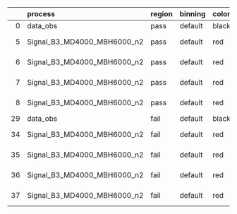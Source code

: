 |    | process                     | region   | binning   | color   | process_type   |   scale | variation   | source_filename                                                      | source_histname    | alias                       | title     |   combine_idx |     lnN |   shapes | syst_type   | direction   | variation_alias   |
|---:|:----------------------------|:---------|:----------|:--------|:---------------|--------:|:------------|:---------------------------------------------------------------------|:-------------------|:----------------------------|:----------|--------------:|--------:|---------:|:------------|:------------|:------------------|
|  0 | data_obs                    | pass     | default   | black   | DATA           |       1 | nominal     | ./histograms_for_2DAlphabet_v18//BH_Data.root                        | hpass              | Data                        | Data      |           nan | nan     |      nan | nan         | nan         | nan               |
|  5 | Signal_B3_MD4000_MBH6000_n2 | pass     | default   | red     | SIGNAL         |       1 | lumi        | ./histograms_for_2DAlphabet_v18//BH_Signal_B3_MD4000_MBH6000_n2.root | hpass              | Signal_B3_MD4000_MBH6000_n2 | BH signal |           nan |   1.016 |      nan | lnN         | nan         | nan               |
|  6 | Signal_B3_MD4000_MBH6000_n2 | pass     | default   | red     | SIGNAL         |       1 | SVM         | ./histograms_for_2DAlphabet_v18//BH_Signal_B3_MD4000_MBH6000_n2.root | hpass_SVMsyst_up   | Signal_B3_MD4000_MBH6000_n2 | BH signal |           nan | nan     |        1 | shapes      | Up          | SVMsyst           |
|  7 | Signal_B3_MD4000_MBH6000_n2 | pass     | default   | red     | SIGNAL         |       1 | SVM         | ./histograms_for_2DAlphabet_v18//BH_Signal_B3_MD4000_MBH6000_n2.root | hpass_SVMsyst_down | Signal_B3_MD4000_MBH6000_n2 | BH signal |           nan | nan     |        1 | shapes      | Down        | SVMsyst           |
|  8 | Signal_B3_MD4000_MBH6000_n2 | pass     | default   | red     | SIGNAL         |       1 | nominal     | ./histograms_for_2DAlphabet_v18//BH_Signal_B3_MD4000_MBH6000_n2.root | hpass              | Signal_B3_MD4000_MBH6000_n2 | BH signal |           nan | nan     |      nan | nan         | nan         | nan               |
| 29 | data_obs                    | fail     | default   | black   | DATA           |       1 | nominal     | ./histograms_for_2DAlphabet_v18//BH_Data.root                        | hfail              | Data                        | Data      |           nan | nan     |      nan | nan         | nan         | nan               |
| 34 | Signal_B3_MD4000_MBH6000_n2 | fail     | default   | red     | SIGNAL         |       1 | lumi        | ./histograms_for_2DAlphabet_v18//BH_Signal_B3_MD4000_MBH6000_n2.root | hfail              | Signal_B3_MD4000_MBH6000_n2 | BH signal |           nan |   1.016 |      nan | lnN         | nan         | nan               |
| 35 | Signal_B3_MD4000_MBH6000_n2 | fail     | default   | red     | SIGNAL         |       1 | SVM         | ./histograms_for_2DAlphabet_v18//BH_Signal_B3_MD4000_MBH6000_n2.root | hfail_SVMsyst_up   | Signal_B3_MD4000_MBH6000_n2 | BH signal |           nan | nan     |        1 | shapes      | Up          | SVMsyst           |
| 36 | Signal_B3_MD4000_MBH6000_n2 | fail     | default   | red     | SIGNAL         |       1 | SVM         | ./histograms_for_2DAlphabet_v18//BH_Signal_B3_MD4000_MBH6000_n2.root | hfail_SVMsyst_down | Signal_B3_MD4000_MBH6000_n2 | BH signal |           nan | nan     |        1 | shapes      | Down        | SVMsyst           |
| 37 | Signal_B3_MD4000_MBH6000_n2 | fail     | default   | red     | SIGNAL         |       1 | nominal     | ./histograms_for_2DAlphabet_v18//BH_Signal_B3_MD4000_MBH6000_n2.root | hfail              | Signal_B3_MD4000_MBH6000_n2 | BH signal |           nan | nan     |      nan | nan         | nan         | nan               |